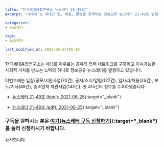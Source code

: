 ```yaml
---
title: "한국세대융합연구소 뉴스레터 21-49호"
excerpt: "세대내 및 세대간 일, 배움, 활동을 함께하는 정보공유 뉴스레터 21-49호 발행" 

categories:
- 뉴스레터

tags:
- 뉴스레터

last_modified_at: 2021-06-25T05:10
---
```


한국세대융합연구소는 세대를 아우르는 공유와 협력 네트워크를 구축하고 지속가능한 사회적 가치를 만드는 노력의 하나로 정보공유 뉴스레터를 발행하고 있습니다.

이번호에는 입찰/공모/지원사업(70건), 공지/소식/알림(127건), 일자리/채용(26건), 보도/기사(49건), 중소벤처 지원사업(143건), 총 415건의 정보를 수록하였습니다.

* [뉴스레터 21-49호 (html): 2021-06-25](https://gcrcenter.github.io/assets/htmls/gcrc_news_letter_20210625.html){:target="_blank"}

* [뉴스레터 21-49호 (pdf): 2021-06-25](https://gcrcenter.github.io/assets/pdfs/news_letter_20210625.pdf){:target="_blank"}


### 구독을 원하시는 분은 [여기(뉴스레터 구독 신청하기)](https://forms.gle/MJ5gVHCdunBXXWVB7){:target="_blank"} 를 눌러 신청하시기 바랍니다.


감사합니다.